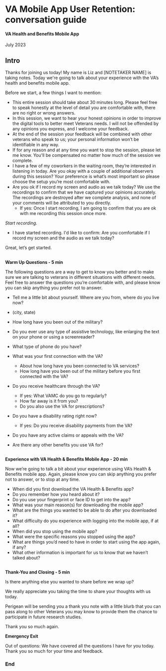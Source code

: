 # **VA Mobile App User Retention: conversation guide**


#### VA Health and Benefits Mobile App

July 2023


## **Intro**

Thanks for joining us today! My name is Liz and [NOTETAKER NAME] is taking notes. Today we're going to talk about your experience with the VA’s health and benefits mobile app.

Before we start, a few things I want to mention:



* This entire session should take about 30 minutes long. Please feel free to speak honestly at the level of detail you are comfortable with, there are no right or wrong answers.
* In this session, we want to hear your honest opinions in order to improve the digital tools to better meet Veterans needs. I will not be offended by any opinions you express, and I welcome your feedback.
* At the end of the session your feedback will be combined with other veterans who speak to us; your personal information won’t be identifiable in any way.
* If for any reason and at any time you want to stop the session, please let me know. You'll be compensated no matter how much of the session we complete.
* I have a few of my coworkers in the waiting room, they’re interested in listening in today.  Are you okay with a couple of additional observers during this session? Your preference is what’s most important so please choose the setup you’re most comfortable with. 
* Are you ok if I record my screen and audio as we talk today? We use the recordings to confirm that we have captured your opinions accurately. The recordings are destroyed after we complete analysis, and none of your comments will be attributed to you directly.
    * If yes: Once I start recording, I am going to confirm that you are ok with me recording this session once more.

_Start recording._



* I have started recording. I'd like to confirm: Are you comfortable if I record my screen and the audio as we talk today?

Great, let’s get started.


## 
**Warm Up Questions - 5 min**

The following questions are a way to get to know you better and to make sure we are talking to veterans in different situations with different needs. Feel free to answer the questions you’re comfortable with, and please know you can skip anything you prefer not to answer.


* Tell me a little bit about yourself. Where are you from, where do you live now?
* (city, state)
* How long have you been out of the military?
* Do you ever use any type of assistive technology, like enlarging the text on your phone or using a screenreader?
* What type of phone do you have?

* What was your first connection with the VA?
    * About how long have you been connected to VA services?
    * How long have you been out of the military before you first connected with the VA?
* Do you receive healthcare through the VA?
    * If yes: What VAMC do you go to regularly? 
    * How far away is it from you?
    * Do you also use the VA for prescriptions?
* Do you have a disability rating right now?
    * If yes: Do you receive disability payments from the VA?
* Do you have any active claims or appeals with the VA?
* Are there any other benefits you use VA for?

## 
**Experience with VA Health & Benefits Mobile App - 20 min**


Now we’re going to talk a bit about your experience using VA’s Health & Benefits mobile app. Again, please know you can skip anything you prefer not to answer, or to stop at any time.



* When did you first download the VA Health & Benefits app?
* Do you remember how you heard about it?
* Do you use your fingerprint or face ID to get into the app? 
* What was your main reason(s) for downloading the mobile app? 
* What are the things you wanted to be able to do after you downloaded it?
* What difficulty do you experience with logging into the mobile app, if at all?
* When did you stop using the mobile app? 
* What were the specific reasons you stopped using the app?
* What are things you’d need to have in order to start using the app again, if any?
* What other information is important for us to know that we haven’t talked about?

## 
**Thank-You and Closing - 5 min**


Is there anything else you wanted to share before we wrap up? 
 
We really appreciate you taking the time to share your thoughts with us today.  
 
Perigean will be sending you a thank you note with a little blurb that you can pass along to other Veterans you may know to provide them the chance to participate in future research studies.

Thank you so much again.


**Emergency Exit**

Out of questions: We have covered all the questions I have for you today. Thank you so much for your time and feedback.

### End
